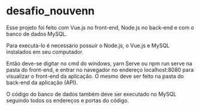 # desafio_nouvenn

Esse projeto foi feito com Vue.js no front-end, Node.js no back-end e com o banco de dados MySQL. 

Para executa-lo é necessário possuir o Node.js, o Vue.js e MySQL instalados em seu computador.

Então deve-se digitar no cmd do windows, yarn Serve ou npm run serve na pasta do front-end, e entrar no navegador no endereço localhost:8080 para visualizar o front-end da aplicação.  O mesmo deve ser feito na pasta do back-end da aplicação (API).

O código do banco de dados também deve ser executado no MySQL seguindo todos os endereços e portas do código.



